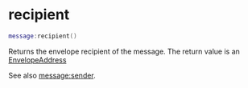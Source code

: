 # recipient

```lua
message:recipient()
```

Returns the envelope recipient of the message.  The return value is an
[EnvelopeAddress](../address/index.md)

See also [message:sender](sender.md).

